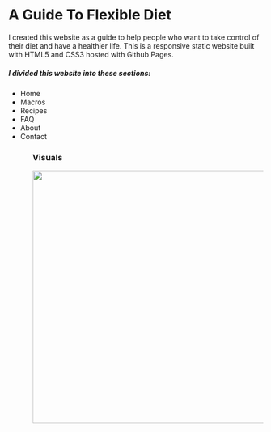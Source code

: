 <h1>A Guide To Flexible Diet</h1>

<p>I created this website as a guide to help people who want to take control of their diet and have a healthier life. This is a responsive static website built with HTML5 and CSS3 hosted with Github Pages.</p>

<h5>I divided this website into these sections:</h5>
<ul>
  <li>Home</li>
  <li>Macros</li>
  <li>Recipes</li>
  <li>FAQ</li>
  <li>About</li>
  <li>Contact</li>
<ul>

<h3>Visuals</h3>

<img src="https://suelenduarte.github.io/A-Guide-To-Flexible-Diet/images/flexible-diet.png" width = 600 height = 500>

